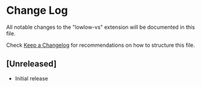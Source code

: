 # Change Log

All notable changes to the "lowlow-vs" extension will be documented in this file.

Check [Keep a Changelog](http://keepachangelog.com/) for recommendations on how to structure this file.

## [Unreleased]

- Initial release